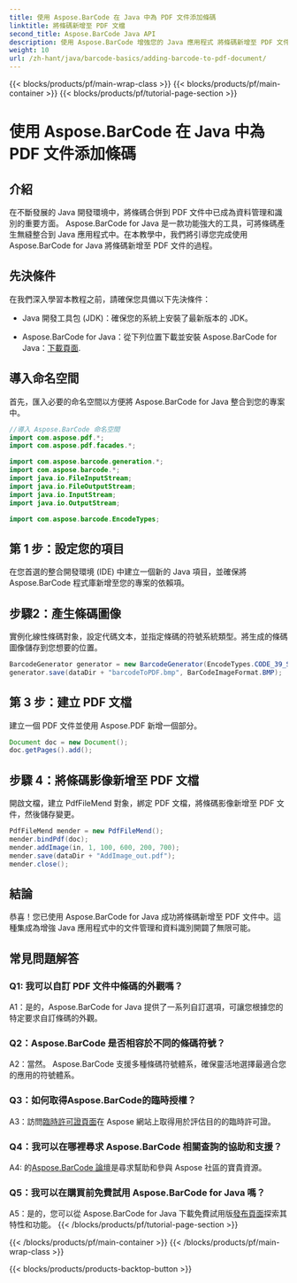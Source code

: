 ```yaml
---
title: 使用 Aspose.BarCode 在 Java 中為 PDF 文件添加條碼
linktitle: 將條碼新增至 PDF 文檔
second_title: Aspose.BarCode Java API
description: 使用 Aspose.BarCode 增強您的 Java 應用程式 將條碼新增至 PDF 文件的逐步指南。
weight: 10
url: /zh-hant/java/barcode-basics/adding-barcode-to-pdf-document/
---
```


{{< blocks/products/pf/main-wrap-class >}}
{{< blocks/products/pf/main-container >}}
{{< blocks/products/pf/tutorial-page-section >}}

# 使用 Aspose.BarCode 在 Java 中為 PDF 文件添加條碼

## 介紹

在不斷發展的 Java 開發環境中，將條碼合併到 PDF 文件中已成為資料管理和識別的重要方面。 Aspose.BarCode for Java 是一款功能強大的工具，可將條碼產生無縫整合到 Java 應用程式中。在本教學中，我們將引導您完成使用 Aspose.BarCode for Java 將條碼新增至 PDF 文件的過程。

## 先決條件

在我們深入學習本教程之前，請確保您具備以下先決條件：

- Java 開發工具包 (JDK)：確保您的系統上安裝了最新版本的 JDK。

-  Aspose.BarCode for Java：從下列位置下載並安裝 Aspose.BarCode for Java：[下載頁面](https://releases.aspose.com/barcode/java/).

## 導入命名空間

首先，匯入必要的命名空間以方便將 Aspose.BarCode for Java 整合到您的專案中。

```java
//導入 Aspose.BarCode 命名空間
import com.aspose.pdf.*;
import com.aspose.pdf.facades.*;

import com.aspose.barcode.generation.*;
import com.aspose.barcode.*;
import java.io.FileInputStream;
import java.io.FileOutputStream;
import java.io.InputStream;
import java.io.OutputStream;

import com.aspose.barcode.EncodeTypes;
```

## 第 1 步：設定您的項目

在您首選的整合開發環境 (IDE) 中建立一個新的 Java 項目，並確保將 Aspose.BarCode 程式庫新增至您的專案的依賴項。

## 步驟2：產生條碼圖像

實例化線性條碼對象，設定代碼文本，並指定條碼的符號系統類型。將生成的條碼圖像儲存到您想要的位置。

```java
BarcodeGenerator generator = new BarcodeGenerator(EncodeTypes.CODE_39_STANDARD, "1234567");
generator.save(dataDir + "barcodeToPDF.bmp", BarCodeImageFormat.BMP);
```

## 第 3 步：建立 PDF 文檔

建立一個 PDF 文件並使用 Aspose.PDF 新增一個部分。

```java
Document doc = new Document();
doc.getPages().add();
```

## 步驟 4：將條碼影像新增至 PDF 文檔

開啟文檔，建立 PdfFileMend 對象，綁定 PDF 文檔，將條碼影像新增至 PDF 文件，然後儲存變更。

```java
PdfFileMend mender = new PdfFileMend();
mender.bindPdf(doc);
mender.addImage(in, 1, 100, 600, 200, 700);
mender.save(dataDir + "AddImage_out.pdf");
mender.close();
```

## 結論

恭喜！您已使用 Aspose.BarCode for Java 成功將條碼新增至 PDF 文件中。這種集成為增強 Java 應用程式中的文件管理和資料識別開闢了無限可能。

## 常見問題解答

### Q1: 我可以自訂 PDF 文件中條碼的外觀嗎？

A1：是的，Aspose.BarCode for Java 提供了一系列自訂選項，可讓您根據您的特定要求自訂條碼的外觀。

### Q2：Aspose.BarCode 是否相容於不同的條碼符號？

A2：當然。 Aspose.BarCode 支援多種條碼符號體系，確保靈活地選擇最適合您的應用的符號體系。

### Q3：如何取得Aspose.BarCode的臨時授權？

 A3：訪問[臨時許可證頁面](https://purchase.aspose.com/temporary-license/)在 Aspose 網站上取得用於評估目的的臨時許可證。

### Q4：我可以在哪裡尋求 Aspose.BarCode 相關查詢的協助和支援？

 A4: 的[Aspose.BarCode 論壇](https://forum.aspose.com/c/barcode/13)是尋求幫助和參與 Aspose 社區的寶貴資源。

### Q5：我可以在購買前免費試用 Aspose.BarCode for Java 嗎？

 A5：是的，您可以從 Aspose.BarCode for Java 下載免費試用版[發布頁面](https://releases.aspose.com/)探索其特性和功能。
{{< /blocks/products/pf/tutorial-page-section >}}

{{< /blocks/products/pf/main-container >}}
{{< /blocks/products/pf/main-wrap-class >}}

{{< blocks/products/products-backtop-button >}}

